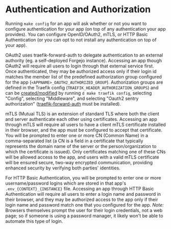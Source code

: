 # Authentication and Authorization

Running `make config` for an app will ask whether or not you want to configure
authentication for your app (on top of any authentication your app provides).
You can configure OpenID/OAuth2, mTLS, or HTTP Basic Authentication (or you
can opt to not install any authentication on top of your app).

OAuth2 uses traefik-forward-auth to delegate authentication to an external
authority (eg. a self-deployed Forgejo instance). Accessing an app though
OAuth2 will require all users to login through that external service first.
Once authenticated, they may be authorized access only if their login id
matches the member list of the predefined authorization group configured for
the app (`<APPNAME>_OAUTH2_AUTHORIZED_GROUP`). Authorization groups are defined
in the Traefik config (`TRAEFIK_HEADER_AUTHORIZATION_GROUPS`) and can be
[created/modified](https://github.com/EnigmaCurry/d.rymcg.tech/blob/master/traefik/README.md#oauth2-authentication)
by running `d make traefik config`, selecting "Config", selecting "Middleware",
and selecting "Oauth2 sentry authorization"
([traefik-forward-auth](https://github.com/EnigmaCurry/d.rymcg.tech/tree/master/traefik-forward-auth)
must be installed).

mTLS (Mutual TLS) is an extension of standard TLS where both the client and
server authenticate each other using certificates. Accessing an app through
mTLS will require all users to have a client mTLS certificate installed in
their browser, and the app must be configured to accept that certificate. You
will be prompted to enter one or more CN (Common Name) in a comma-separated
list (a CN is a field in a certificate that typically represents the domain
name of the server or the person/organization to which the certificate is
issued). Only certificates matching one of these CNs will be allowed access to
the app, and users with a valid mTLS certificate will be ensured secure,
two-way encrypted communication, providing enhanced security by verifying both
parties' identities.

For HTTP Basic Authentication, you will be prompted to enter one or more
username/password logins which are stored in that app's `.env_{CONTEXT}_{INSTANCE}`
file. Accessing an app through HTTP Basic Authentication will require all
users to enter a login name and password in their browser, and they may be
authorized access to the app only if their login name and password match one
that you configured for the app. *Note:* Browsers themselves prompt the user
for their login credentials, not a web page; so if someone is using a password
manager, it likely won't be able to automate this type of login.

